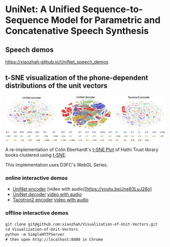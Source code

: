 
# UniNet: A Unified Sequence-to-Sequence Model for Parametric and Concatenative Speech Synthesis


## Speech demos
https://xiaozhah.github.io/UniNet_speech_demos

## t-SNE visualization of the phone-dependent distributions of the unit vectors
![image](vis_unit_vectors.jpg)

A re-implementation of Colin Eberhardt's [t-SNE Plot](https://github.com/ColinEberhardt/d3fc-webgl-hathi-explorer) of Hathi Trust library books clustered using [t-SNE](https://en.wikipedia.org/wiki/T-distributed_stochastic_neighbor_embedding).

This implementation uses D3FC's WebGL Series.

### online interactive demos
* [UniNet encoder](https://xiaozhah.github.io/Visualization-of-Unit-Vectors/UniNet%20encoder) [video with audio][https://youtu.be/Jne83LuJ28o]
* [UniNet decoder](https://xiaozhah.github.io/Visualization-of-Unit-Vectors/UniNet%20decoder) [video with audio](https://youtu.be/xUDTWeyf9Ps)
* [Tacotron2 encoder](https://xiaozhah.github.io/Visualization-of-Unit-Vectors/Tacotron2%20encoder) [video with audio](https://youtu.be/0Yrf6dRKhd4)

### offline interactive demos
```
git clone git@github.com:xiaozhah/Visualization-of-Unit-Vectors.git
cd Visualization-of-Unit-Vectors
python -m SimpleHTTPServer
# then open http://localhost:8000 in Chrome
```
